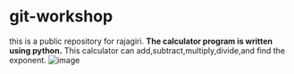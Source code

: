 # git-workshop
this is a public repository for rajagiri.
**The calculator program is written using python.**
This calculator can add,subtract,multiply,divide,and find the exponent.
![image](https://user-images.githubusercontent.com/96468009/146901488-7c38f9fb-9603-45fd-a43e-e1d9a3e53910.png)

